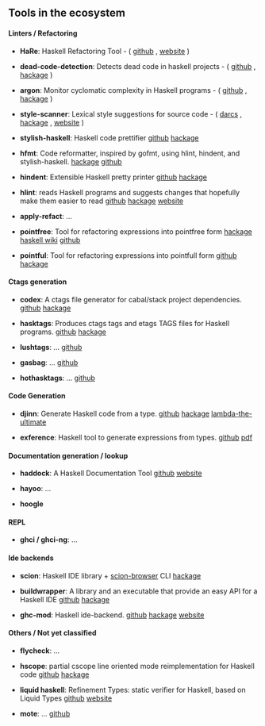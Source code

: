 ## Tools in the ecosystem

#### Linters / Refactoring

* __HaRe__: Haskell Refactoring Tool -
  ( [github](https://github.com/alanz/HaRe)
  , [website](http://www.cs.kent.ac.uk/projects/refactor-fp/)
  )
* __dead-code-detection__: Detects dead code in haskell projects -
  ( [github](https://github.com/soenkehahn/dead-code-detection)
  , [hackage](http://hackage.haskell.org/package/dead-code-detection)
  )
* __argon__: Monitor cyclomatic complexity in Haskell programs -
  ( [github](https://github.com/rubik/argon)
  , [hackage](http://hackage.haskell.org/package/argon)
  )
* __style-scanner__: Lexical style suggestions for source code -
  ( [darcs](http://code.haskell.org/style-scanner/)
  , [hackage](http://hackage.haskell.org/package/scan)
  , [website](http://projects.haskell.org/style-scanner/)
  )

* __stylish-haskell__: Haskell code prettifier
  [github](https://github.com/jaspervdj/stylish-haskell)
  [hackage](http://hackage.haskell.org/package/stylish-haskell)

* __hfmt__: Code reformatter, inspired by gofmt,  using hlint, hindent, and stylish-haskell.
  [hackage](http://hackage.haskell.org/package/hfmt)
  [github](https://github.com/danstiner/hfmt)

* __hindent__: Extensible Haskell pretty printer
  [github](https://github.com/chrisdone/hindent)
  [hackage](https://hackage.haskell.org/package/hindent)

* __hlint__: reads Haskell programs and suggests changes that hopefully make them easier to read
  [github](https://github.com/ndmitchell/hlint)
  [hackage](https://hackage.haskell.org/package/hlint)
  [website](http://community.haskell.org/~ndm/hlint/)

* __apply-refact__: ...

* __pointfree__: Tool for refactoring expressions into pointfree form
  [hackage](http://hackage.haskell.org/package/pointfree)
  [haskell wiki](https://wiki.haskell.org/Pointfree)
  [github](https://github.com/bmillwood/pointfree)

* __pointful__: Tool for refactoring expressions into pointfull form
  [github](https://github.com/23Skidoo/pointful)
  [hackage](http://hackage.haskell.org/package/pointful)

#### Ctags generation

* __codex__: A ctags file generator for cabal/stack project dependencies.
  [github](https://github.com/aloiscochard/codex)
  [hackage](https://hackage.haskell.org/package/codex)

* __hasktags__: Produces ctags tags and etags TAGS files for Haskell programs.
  [github](https://github.com/MarcWeber/hasktags)
  [hackage](https://hackage.haskell.org/package/hasktags)

* __lushtags__: ...
  [github](https://github.com/bitc/lushtags)

* __gasbag__: ...
  [github](http://kingfisher.nfshost.com/sw/gasbag)

* __hothasktags__: ...
  [github](http://hackage.haskell.org/package/hothasktags)

#### Code Generation

* __djinn__: Generate Haskell code from a type.
  [github](https://github.com/augustss/djinn)
  [hackage](https://hackage.haskell.org/package/djinn)
  [lambda-the-ultimate](http://lambda-the-ultimate.org/node/1178)

* __exference__: Haskell tool to generate expressions from types.
  [github](https://github.com/lspitzner/exference/)
  [pdf](https://github.com/lspitzner/exference-paper/raw/master/exference.pdf)

#### Documentation generation / lookup

* __haddock__: A Haskell Documentation Tool
  [github](https://github.com/haskell/haddock)
  [website](https://www.haskell.org/haddock/)

* __hayoo__: ...

* __hoogle__

#### REPL

* __ghci / ghci-ng__: ...

#### Ide backends

* __scion__: Haskell IDE library + [scion-browser](https://hackage.haskell.org/package/scion-browser) CLI
  [hackage](https://hackage.haskell.org/package/scion)

* __buildwrapper__: A library and an executable that provide an easy API for a Haskell IDE
  [github](https://github.com/JPMoresmau/BuildWrapper)
  [hackage](https://hackage.haskell.org/package/buildwrapper)

* __ghc-mod__: Haskell ide-backend.
  [github](https://github.com/kazu-yamamoto/ghc-mod)
  [hackage](https://hackage.haskell.org/package/ghc-mod)
  [website](http://www.mew.org/~kazu/proj/ghc-mod/)

#### Others / Not yet classified

* __flycheck__: ...

* __hscope__: partial cscope line oriented mode reimplementation for Haskell code
  [github](https://github.com/bosu/hscope)
  [hackage](https://hackage.haskell.org/package/hscope)

* __liquid haskell__: Refinement Types: static verifier for Haskell, based on Liquid Types
  [github](https://github.com/ucsd-progsys/liquidhaskell)
  [website](http://goto.ucsd.edu/~rjhala/liquid/haskell/blog/about/)

* __mote__: ...
  [github](https://github.com/imeckler/mote)
